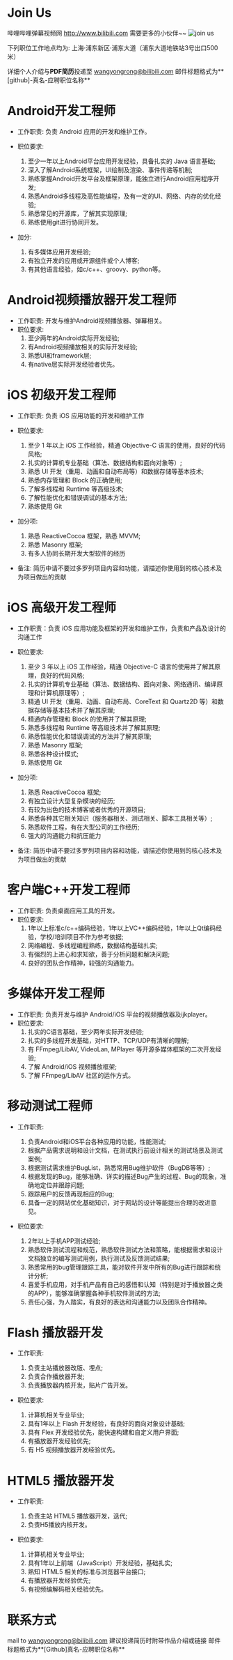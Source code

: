 Join Us
====
哔哩哔哩弹幕视频网 <http://www.bilibili.com> 需要更多的小伙伴~~
![join us](http://ww3.sinaimg.cn/large/74785e9djw1ej44a166duj20hs0b40tz.jpg)

下列职位工作地点均为: 上海·浦东新区·浦东大道（浦东大道地铁站3号出口500米）

详细个人介绍与**PDF简历**投递至 <wangyongrong@bilibili.com>
邮件标题格式为**[github]-真名-应聘职位名称**

Android开发工程师
====
- 工作职责: 负责 Android 应用的开发和维护工作。
- 职位要求: 
	1. 至少一年以上Android平台应用开发经验，具备扎实的 Java 语言基础;
	2. 深入了解Android系统框架，UI绘制及渲染、事件传递等机制;
	3. 熟练掌握Android开发平台及框架原理，能独立进行Android应用程序开发;
	4. 熟悉Android多线程及高性能编程，及有一定的UI、网络、内存的优化经验;
	5. 熟悉常见的开源库，了解其实现原理;
	6. 熟练使用git进行协同开发。

- 加分: 
	1. 有多媒体应用开发经验;
	2. 有独立开发的应用或开源组件或个人博客;
	3. 有其他语言经验，如c/c++、groovy、python等。

Android视频播放器开发工程师
====
- 工作职责: 开发与维护Android视频播放器、弹幕相关。
- 职位要求: 
	1. 至少两年的Android实际开发经验;
	2. 有Android视频播放相关的实际开发经验;
	3. 熟悉UI和framework层;
	4. 有native层实际开发经验者优先。

iOS 初级开发工程师
====
- 工作职责: 负责 iOS 应用功能的开发和维护工作
- 职位要求: 
	1. 至少 1 年以上 iOS 工作经验，精通 Objective-C 语言的使用，良好的代码风格;
	2. 扎实的计算机专业基础（算法、数据结构和面向对象等）;
	3. 熟悉 UI 开发（重用、动画和自动布局等）和数据存储等基本技术;
	4. 熟悉内存管理和 Block 的正确使用;
	5. 了解多线程和 Runtime 等高级技术;
	6. 了解性能优化和错误调试的基本方法;
	7. 熟练使用 Git

- 加分项:
	1. 熟悉 ReactiveCocoa 框架，熟悉 MVVM;
	2. 熟悉 Masonry 框架;
	3. 有多人协同长期开发大型软件的经历

- 备注: 简历中请不要过多罗列项目内容和功能，请描述你使用到的核心技术及为项目做出的贡献

iOS 高级开发工程师
====
- 工作职责：负责 iOS 应用功能及框架的开发和维护工作，负责和产品及设计的沟通工作
- 职位要求: 
	1. 至少 3 年以上 iOS 工作经验，精通 Objective-C 语言的使用并了解其原理，良好的代码风格;
	2. 扎实的计算机专业基础（算法、数据结构、面向对象、网络通讯、编译原理和计算机原理等）;
	3. 精通 UI 开发（重用、动画、自动布局、CoreText 和 Quartz2D 等）和数据存储等基本技术并了解其原理;
	4. 精通内存管理和 Block 的使用并了解其原理;
	5. 熟悉多线程和 Runtime 等高级技术并了解其原理;
	6. 熟悉性能优化和错误调试的方法并了解其原理;
	7. 熟悉 Masonry 框架;
	8. 熟悉各种设计模式;
	9. 熟练使用 Git

- 加分项:
	1. 熟悉 ReactiveCocoa 框架;
	2. 有独立设计大型复杂模块的经历;
	3. 有较为出色的技术博客或者优秀的开源项目;
	4. 熟悉各种其它相关知识（服务器相关、测试相关、脚本工具相关等）;
	5. 熟悉软件工程，有在大型公司的工作经历;
	6. 强大的沟通能力和抗压能力

- 备注: 简历中请不要过多罗列项目内容和功能，请描述你使用到的核心技术及为项目做出的贡献

客户端C++开发工程师
====
- 工作职责: 负责桌面应用工具的开发。
- 职位要求: 
	1. 1年以上标准c/c++编码经验，1年以上VC++编码经验，1年以上Qt编码经验，学校/培训项目不作为参考依据;
	2. 网络编程、多线程编程熟练，数据结构基础扎实;
	3. 有强烈的上进心和求知欲，善于分析问题和解决问题;
	4. 良好的团队合作精神，较强的沟通能力。

多媒体开发工程师
====
- 工作职责: 负责开发与维护 Android/iOS 平台的视频播放器及ijkplayer。
- 职位要求: 
	1. 扎实的C语言基础，至少两年实际开发经验;
	2. 扎实的多线程开发基础，对HTTP、TCP/UDP有清晰的理解;
	3. 有 FFmpeg/LibAV, VideoLan, MPlayer 等开源多媒体框架的二次开发经验;
	4. 了解 Android/iOS 视频播放框架;
	5. 了解 FFmpeg/LibAV 社区的运作方式。

移动测试工程师
====
- 工作职责: 
	1. 负责Android和iOS平台各种应用的功能，性能测试;
	2. 根据产品需求说明和设计文档，在测试执行前设计相关的测试场景及测试案例;
	3. 根据测试需求维护BugList，熟悉常用Bug维护软件（BugDB等等）;
	4. 根据发现的Bug，能够准确、详实的描述Bug产生的过程、Bug的现象，准确地定位并跟踪问题;
	5. 跟踪用户的反馈再现相应的Bug;
	6. 具备一定的网站优化基础知识，对于网站的设计等能提出合理的改进意见。

- 职位要求: 
	1. 2年以上手机APP测试经验;
	2. 熟悉软件测试流程和规范，熟悉软件测试方法和策略，能根据需求和设计文档独立的编写测试用例，执行测试及反馈测试结果;
	3. 熟悉常用的bug管理跟踪工具，能对软件开发中所有的Bug进行跟踪和统计分析;
	4. 喜爱手机应用，对手机产品有自己的感悟和认知（特别是对于播放器之类的APP），能够准确掌握各种手机软件测试的方法;
	5. 责任心强，为人踏实，有良好的表达和沟通能力以及团队合作精神。

Flash 播放器开发
====
- 工作职责: 
	1. 负责主站播放器改版、埋点;
	2. 负责合作播放器开发;
	3. 负责播放器内核开发，贴片广告开发。

- 职位要求: 
	1. 计算机相关专业毕业;
	2. 具有1年以上 Flash 开发经验，有良好的面向对象设计基础;
	3. 具有 Flex 开发经验优先，能快速构建和自定义用户界面;
	4. 有播放器开发经验优先;
	5. 有 H5 视频播放器开发经验优先。

HTML5 播放器开发
====
- 工作职责: 
	1. 负责主站 HTML5 播放器开发，迭代;
	2. 负责H5播放内核开发。

- 职位要求: 
	1. 计算机相关专业毕业;
	2. 具有1年以上前端（JavaScript）开发经验，基础扎实;
	3. 熟知 HTML5 相关的标准与浏览器平台接口;
	4. 有播放器开发经验优先;
	5. 有视频编解码相关经验优先。


联系方式
====
mail to <wangyongrong@bilibili.com>
建议投递简历时附带作品介绍或链接
邮件标题格式为**[Github]真名-应聘职位名称**
